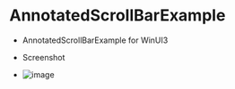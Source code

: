 # AnnotatedScrollBarExample
* AnnotatedScrollBarExample for WinUI3

* Screenshot
* ![image](https://github.com/user-attachments/assets/a45537e3-bdd1-4424-9271-c41b8fe069f8)
